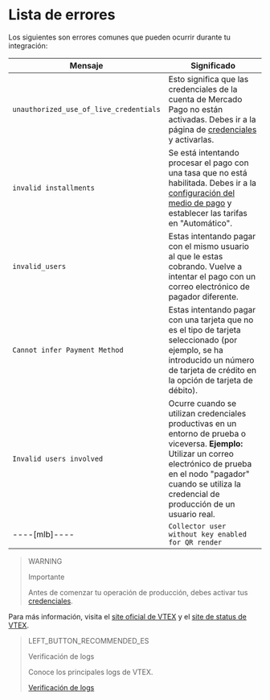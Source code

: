 # Lista de errores

Los siguientes son errores comunes que pueden ocurrir durante tu integración:

|Mensaje|Significado|
|---|---|
|`unauthorized_use_of_live_credentials`|Esto significa que las credenciales de la cuenta de Mercado Pago no están activadas. Debes ir a la página de [credenciales]([FAKER][CREDENTIALS][URL]) y activarlas.|
|`invalid installments`|Se está intentando procesar el pago con una tasa que no está habilitada. Debes ir a la [configuración del medio de pago](https://help.vtex.com/es/tutorial/condicoes-de-pagamento--tutorials_455#parcelado-sem-juros) y establecer las tarifas en "Automático".|
|`invalid_users`|Estas intentando pagar con el mismo usuario al que le estas cobrando. Vuelve a intentar el pago con un correo electrónico de pagador diferente.|
|`Cannot infer Payment Method`|Estas intentando pagar con una tarjeta que no es el tipo de tarjeta seleccionado (por ejemplo, se ha introducido un número de tarjeta de crédito en la opción de tarjeta de débito).|
|`Invalid users involved`|Ocurre cuando se utilizan credenciales productivas en un entorno de prueba o viceversa. **Ejemplo:** Utilizar un correo electrónico de prueba en el nodo "pagador" cuando se utiliza la credencial de producción de un usuario real.|
----[mlb]----|`Collector user without key enabled for QR render`|Ocurre cuando el vendedor aún no ha creado una clave **Pix** con la cuenta de Mercado Pago.|------------

> WARNING
>
> Importante
>
> Antes de comenzar tu operación de producción, debes activar tus [credenciales]([FAKER][CREDENTIALS][URL]).

Para más información, visita el [site oficial de VTEX](https://help.vtex.com/) y el [site de status de VTEX](https://status.vtex.com/).


> LEFT_BUTTON_RECOMMENDED_ES
>
> Verificación de logs
>
> Conoce los principales logs de VTEX.
>
> [Verificación de logs](https://www.mercadopago[FAKER][URL][DOMAIN]/developers/es/guides/plugins/unofficial/vtex/logs)
